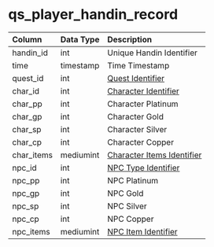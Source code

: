 # qs\_player\_handin\_record

| Column | Data Type | Description |
| :--- | :--- | :--- |
| handin\_id | int | Unique Handin Identifier |
| time | timestamp | Time Timestamp |
| quest\_id | int | [Quest Identifier](../../../schema/categories/tasks/tasks.md) |
| char\_id | int | [Character Identifier](../../../schema/categories/characters/character_data.md) |
| char\_pp | int | Character Platinum |
| char\_gp | int | Character Gold |
| char\_sp | int | Character Silver |
| char\_cp | int | Character Copper |
| char\_items | mediumint | [Character Items Identifier](../../../schema/categories/items/items.md) |
| npc\_id | int | [NPC Type Identifier](../../../schema/categories/npcs/npc_types.md) |
| npc\_pp | int | NPC Platinum |
| npc\_gp | int | NPC Gold |
| npc\_sp | int | NPC Silver |
| npc\_cp | int | NPC Copper |
| npc\_items | mediumint | [NPC Item Identifier](../../../schema/categories/items/items.md) |

